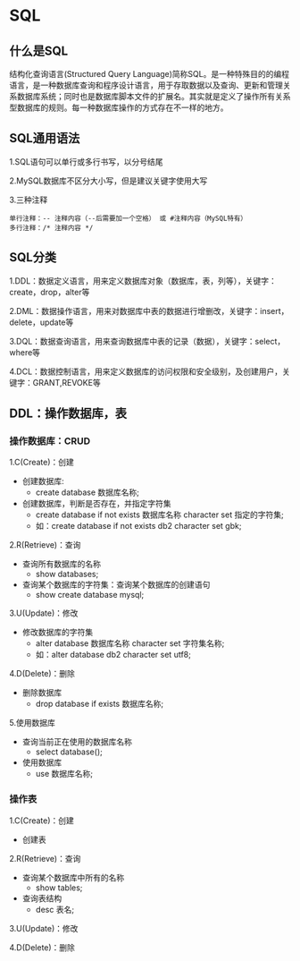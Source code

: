 # SQL
## 什么是SQL
结构化查询语言(Structured Query Language)简称SQL。是一种特殊目的的编程语言，是一种数据库查询和程序设计语言，用于存取数据以及查询、更新和管理关系数据库系统；同时也是数据库脚本文件的扩展名。其实就是定义了操作所有关系型数据库的规则。每一种数据库操作的方式存在不一样的地方。

## SQL通用语法
1.SQL语句可以单行或多行书写，以分号结尾

2.MySQL数据库不区分大小写，但是建议关键字使用大写

3.三种注释
```
单行注释：-- 注释内容（--后需要加一个空格） 或 #注释内容（MySQL特有）
多行注释：/* 注释内容 */ 
```

## SQL分类
1.DDL：数据定义语言，用来定义数据库对象（数据库，表，列等），关键字：create，drop，alter等

2.DML：数据操作语言，用来对数据库中表的数据进行增删改，关键字：insert，delete，update等

3.DQL：数据查询语言，用来查询数据库中表的记录（数据），关键字：select，where等

4.DCL：数据控制语言，用来定义数据库的访问权限和安全级别，及创建用户，关键字：GRANT,REVOKE等

## DDL：操作数据库，表
### 操作数据库：CRUD  
1.C(Create)：创建  
  - 创建数据库:  
    - create database 数据库名称;  
  - 创建数据库，判断是否存在，并指定字符集  
    - create database if not exists 数据库名称 character set 指定的字符集;  
    - 如：create database if not exists db2 character set gbk;  

2.R(Retrieve)：查询  
  - 查询所有数据库的名称  
    - show databases;  
  - 查询某个数据库的字符集：查询某个数据库的创建语句  
    - show create database mysql;  

3.U(Update)：修改  
  - 修改数据库的字符集  
    - alter database 数据库名称 character set 字符集名称;  
    - 如：alter database db2 character set utf8;  

4.D(Delete)：删除   
  - 删除数据库  
    - drop database if exists 数据库名称;  

5.使用数据库  
  - 查询当前正在使用的数据库名称  
    - select database();  
  - 使用数据库  
    - use 数据库名称;  


### 操作表
1.C(Create)：创建  
  - 创建表

2.R(Retrieve)：查询  
  - 查询某个数据库中所有的名称
    - show tables;
  - 查询表结构
    - desc 表名;

3.U(Update)：修改  


4.D(Delete)：删除   
















